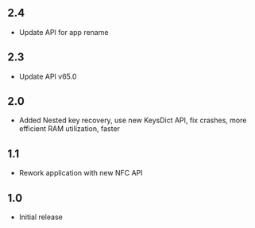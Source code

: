 ## 2.4
 - Update API for app rename
## 2.3
 - Update API v65.0
## 2.0
 - Added Nested key recovery, use new KeysDict API, fix crashes, more efficient RAM utilization, faster
## 1.1
 - Rework application with new NFC API
## 1.0
 - Initial release
